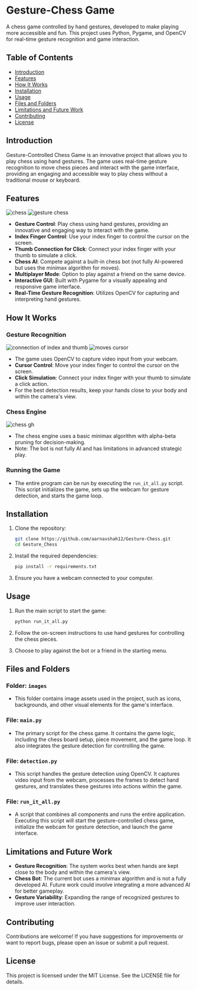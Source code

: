 # Gesture-Chess Game

A chess game controlled by hand gestures, developed to make playing more accessible and fun. This project uses Python, Pygame, and OpenCV for real-time gesture recognition and game interaction.

## Table of Contents

- [Introduction](#introduction)
- [Features](#features)
- [How It Works](#how-it-works)
- [Installation](#installation)
- [Usage](#usage)
- [Files and Folders](#files-and-folders)
- [Limitations and Future Work](#limitations-and-future-work)
- [Contributing](#contributing)
- [License](#license)

## Introduction

Gesture-Controlled Chess Game is an innovative project that allows you to play chess using hand gestures. The game uses real-time gesture recognition to move chess pieces and interact with the game interface, providing an engaging and accessible way to play chess without a traditional mouse or keyboard.

## Features
![chess](https://github.com/user-attachments/assets/9b1b5716-3786-4efe-af6e-7784e20dc73d)
![gesture chess](https://github.com/user-attachments/assets/69ea2e95-83bc-4da5-add7-22b644a50837)

- **Gesture Control**: Play chess using hand gestures, providing an innovative and engaging way to interact with the game.
- **Index Finger Control**: Use your index finger to control the cursor on the screen.
- **Thumb Connection for Click**: Connect your index finger with your thumb to simulate a click.
- **Chess AI**: Compete against a built-in chess bot (not fully AI-powered but uses the minimax algorithm for moves).
- **Multiplayer Mode**: Option to play against a friend on the same device.
- **Interactive GUI**: Built with Pygame for a visually appealing and responsive game interface.
- **Real-Time Gesture Recognition**: Utilizes OpenCV for capturing and interpreting hand gestures.

## How It Works

### Gesture Recognition
![connection of index and thumb](https://github.com/user-attachments/assets/18559705-b65e-47bf-9387-a7f6e55faf89)
![moves cursor](https://github.com/user-attachments/assets/41884287-d822-4169-8458-7344eb0b92f6)

- The game uses OpenCV to capture video input from your webcam.
- **Cursor Control**: Move your index finger to control the cursor on the screen.
- **Click Simulation**: Connect your index finger with your thumb to simulate a click action.
- For the best detection results, keep your hands close to your body and within the camera's view.

### Chess Engine
![chess gh](https://github.com/user-attachments/assets/d386487b-5d6b-458b-8bc8-0600597a936c)

- The chess engine uses a basic minimax algorithm with alpha-beta pruning for decision-making.
- Note: The bot is not fully AI and has limitations in advanced strategic play.

### Running the Game

- The entire program can be run by executing the `run_it_all.py` script. This script initializes the game, sets up the webcam for gesture detection, and starts the game loop.

## Installation

1. Clone the repository:
    ```bash
    git clone https://github.com/aarnavshah12/Gesture-Chess.git
    cd Gesture_Chess
    ```

2. Install the required dependencies:
    ```bash
    pip install -r requirements.txt
    ```

3. Ensure you have a webcam connected to your computer.

## Usage

1. Run the main script to start the game:
    ```bash
    python run_it_all.py
    ```

2. Follow the on-screen instructions to use hand gestures for controlling the chess pieces.

3. Choose to play against the bot or a friend in the starting menu.

## Files and Folders

### Folder: `images`

- This folder contains image assets used in the project, such as icons, backgrounds, and other visual elements for the game's interface.

### File: `main.py`

- The primary script for the chess game. It contains the game logic, including the chess board setup, piece movement, and the game loop. It also integrates the gesture detection for controlling the game.

### File: `detection.py`

- This script handles the gesture detection using OpenCV. It captures video input from the webcam, processes the frames to detect hand gestures, and translates these gestures into actions within the game.

### File: `run_it_all.py`

- A script that combines all components and runs the entire application. Executing this script will start the gesture-controlled chess game, initialize the webcam for gesture detection, and launch the game interface.

## Limitations and Future Work

- **Gesture Recognition**: The system works best when hands are kept close to the body and within the camera's view.
- **Chess Bot**: The current bot uses a minimax algorithm and is not a fully developed AI. Future work could involve integrating a more advanced AI for better gameplay.
- **Gesture Variability**: Expanding the range of recognized gestures to improve user interaction.

## Contributing

Contributions are welcome! If you have suggestions for improvements or want to report bugs, please open an issue or submit a pull request.

## License

This project is licensed under the MIT License. See the LICENSE file for details.
